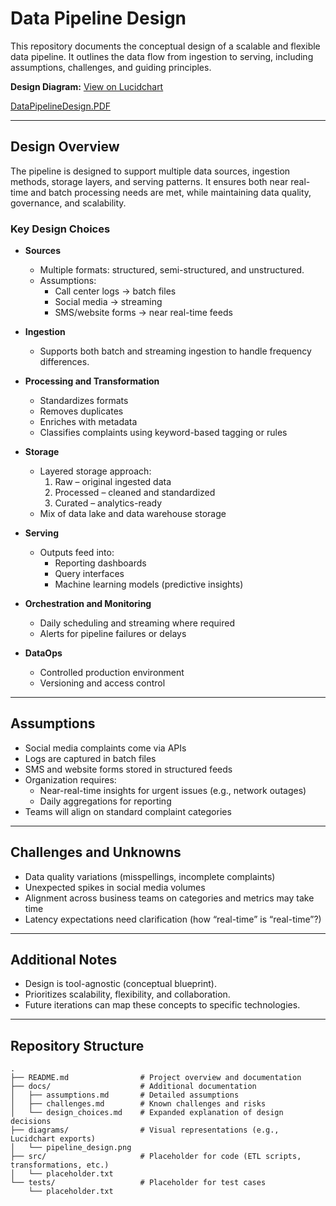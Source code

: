 # Data Pipeline Design

This repository documents the conceptual design of a scalable and flexible data pipeline. It outlines the data flow from ingestion to serving, including assumptions, challenges, and guiding principles.  

**Design Diagram:** [View on Lucidchart](https://lucid.app/lucidspark/a643a655-cf9b-4bda-acbd-72a540a0a7eb/edit?viewport_loc=-6332%2C-1123%2C22239%2C10682%2C0_0&invitationId=inv_48ed13af-0db7-4c51-aee2-0d9a0ea81b72)

[DataPipelineDesign.PDF](https://github.com/user-attachments/files/22324034/CopyOfDataPipelineDesign.PDF)



---

## Design Overview

The pipeline is designed to support multiple data sources, ingestion methods, storage layers, and serving patterns. It ensures both near real-time and batch processing needs are met, while maintaining data quality, governance, and scalability.

### Key Design Choices

- **Sources**  
  - Multiple formats: structured, semi-structured, and unstructured.  
  - Assumptions:  
    - Call center logs → batch files  
    - Social media → streaming  
    - SMS/website forms → near real-time feeds  

- **Ingestion**  
  - Supports both batch and streaming ingestion to handle frequency differences.

- **Processing and Transformation**  
  - Standardizes formats  
  - Removes duplicates  
  - Enriches with metadata  
  - Classifies complaints using keyword-based tagging or rules  

- **Storage**  
  - Layered storage approach:  
    1. Raw – original ingested data  
    2. Processed – cleaned and standardized  
    3. Curated – analytics-ready  
  - Mix of data lake and data warehouse storage  

- **Serving**  
  - Outputs feed into:  
    - Reporting dashboards  
    - Query interfaces  
    - Machine learning models (predictive insights)  

- **Orchestration and Monitoring**  
  - Daily scheduling and streaming where required  
  - Alerts for pipeline failures or delays  

- **DataOps**  
  - Controlled production environment  
  - Versioning and access control  

---

## Assumptions

- Social media complaints come via APIs  
- Logs are captured in batch files  
- SMS and website forms stored in structured feeds  
- Organization requires:  
  - Near-real-time insights for urgent issues (e.g., network outages)  
  - Daily aggregations for reporting  
- Teams will align on standard complaint categories  

---

## Challenges and Unknowns

- Data quality variations (misspellings, incomplete complaints)  
- Unexpected spikes in social media volumes  
- Alignment across business teams on categories and metrics may take time  
- Latency expectations need clarification (how “real-time” is “real-time”?)  

---

## Additional Notes

- Design is tool-agnostic (conceptual blueprint).  
- Prioritizes scalability, flexibility, and collaboration.  
- Future iterations can map these concepts to specific technologies.  

---

## Repository Structure

```
.
├── README.md                # Project overview and documentation
├── docs/                    # Additional documentation
│   ├── assumptions.md       # Detailed assumptions
│   ├── challenges.md        # Known challenges and risks
│   └── design_choices.md    # Expanded explanation of design decisions
├── diagrams/                # Visual representations (e.g., Lucidchart exports)
│   └── pipeline_design.png
├── src/                     # Placeholder for code (ETL scripts, transformations, etc.)
│   └── placeholder.txt
└── tests/                   # Placeholder for test cases
    └── placeholder.txt
```
